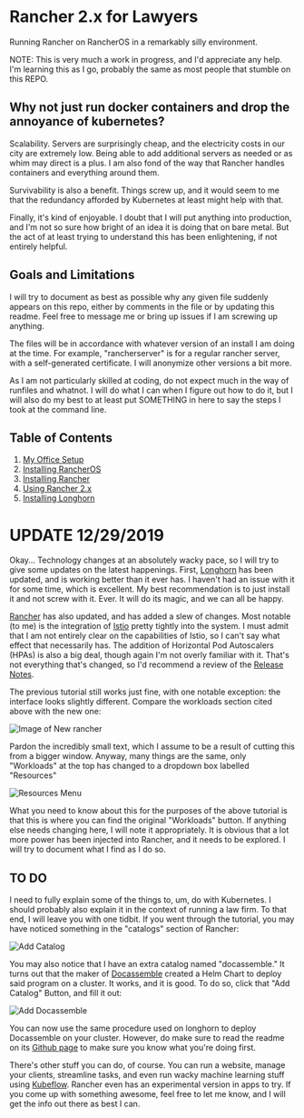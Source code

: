 # Rancher 2.x for Lawyers
Running Rancher on RancherOS in a remarkably silly environment.

NOTE: This is very much a work in progress, and I'd appreciate any help.  I'm learning this as I go, probably the same as most people that stumble on this REPO.

## Why not just run docker containers and drop the annoyance of kubernetes?

Scalability.  Servers are surprisingly cheap, and the electricity costs in our city are extremely low.  Being able to add additional servers as needed or as whim may direct is a plus.  I am also fond of the way that Rancher handles containers and everything around them.

Survivability is also a benefit.  Things screw up, and it would seem to me that the redundancy afforded by Kubernetes at least might help with that.

Finally, it's kind of enjoyable.  I doubt that I will put anything into production, and I'm not so sure how bright of an idea it is doing that on bare metal.  But the act of at least trying to understand this has been enlightening, if not entirely helpful.

## Goals and Limitations
I will try to document as best as possible why any given file suddenly appears on this repo, either by comments in the file or by updating this readme.  Feel free to message me or bring up issues if I am screwing up anything.

The files will be in accordance with whatever version of an install I am doing at the time.  For example, "rancherserver" is for a regular rancher server, with a self-generated certificate.  I will anonymize other versions a bit more.

As I am not particularly skilled at coding, do not expect much in the way of runfiles and whatnot.  I will do what I can when I figure out how to do it, but I will also do my best to at least put SOMETHING in here to say the steps I took at the command line.

## Table of Contents
1. [My Office Setup](https://github.com/tlfjar/rancher-projects/blob/master/office-setup.md)
2. [Installing RancherOS](https://github.com/tlfjar/rancher-projects/blob/master/Install-RancherOS.md)
3. [Installing Rancher](https://github.com/tlfjar/rancher-projects/blob/master/Install-Rancher-Server.md)
4. [Using Rancher 2.x](https://github.com/tlfjar/rancher-projects/blob/master/Using-Rancher.md)
5. [Installing Longhorn](https://github.com/tlfjar/rancher-projects/blob/master/Installing-Longhorn.md)

# UPDATE 12/29/2019

Okay... Technology changes at an absolutely wacky pace, so I will try to give some updates on the latest happenings.  First, [Longhorn](https://github.com/longhorn/longhorn) has been updated, and is working better than it ever has.  I haven't had an issue with it for some time, which is excellent.  My best recommendation is to just install it and not screw with it. Ever. It will do its magic, and we can all be happy.

[Rancher](https://github.com/rancher/rancher) has also updated, and has added a slew of changes.  Most notable (to me) is the integration of [Istio](https://github.com/istio/istio) pretty tightly into the system.  I must admit that I am not entirely clear on the capabilities of Istio, so I can't say what effect that necessarily has.  The addition of Horizontal Pod Autoscalers (HPAs) is also a big deal, though again I'm not overly familiar with it.  That's not everything that's changed, so I'd recommend a review of the [Release Notes](https://github.com/rancher/rancher/releases/tag/v2.3.3).

The previous tutorial still works just fine, with one notable exception:  the interface looks slightly different.  Compare the workloads section cited above with the new one:

![Image of New rancher](https://raw.githubusercontent.com/tlfjar/rancher-projects/master/New%20Rancher%20Project%20Screen.png)

Pardon the incredibly small text, which I assume to be a result of cutting this from a bigger window.  Anyway, many things are the same, only "Workloads" at the top has changed to a dropdown box labelled "Resources"

![Resources Menu](https://raw.githubusercontent.com/tlfjar/rancher-projects/master/Resources%20Page.png)

What you need to know about this for the purposes of the above tutorial is that this is where you can find the original "Workloads" button.  If anything else needs changing here, I will note it appropriately.  It is obvious that a lot more power has been injected into Rancher, and it needs to be explored.  I will try to document what I find as I do so.

## TO DO

I need to fully explain some of the things to, um, do with Kubernetes.  I should probably also explain it in the context of running a law firm.  To that end, I will leave you with one tidbit.  If you went through the tutorial, you may have noticed something in the "catalogs" section of Rancher:

![Add Catalog](https://github.com/tlfjar/rancher-projects/blob/master/Catalog%20Screen.png?raw=true)

You may also notice that I have an extra catalog named "docassemble."  It turns out that the maker of [Docassemble](https://github.com/jhpyle/docassemble) created a Helm Chart to deploy said program on a cluster.  It works, and it is good.  To do so, click that "Add Catalog" Button, and fill it out:

![Add Docassemble](https://github.com/tlfjar/rancher-projects/blob/master/Add%20Chart.png?raw=true)

You can now use the same procedure used on longhorn to deploy Docassemble on your cluster.  However, do make sure to read the readme on its [Github page](https://github.com/jhpyle/charts) to make sure you know what you're doing first.

There's other stuff you can do, of course.  You can run a website, manage your clients, streamline tasks, and even run wacky machine learning stuff using [Kubeflow](https://www.kubeflow.org/). Rancher even has an experimental version in apps to try.  If you come up with something awesome, feel free to let me know, and I will get the info out there as best I can.
